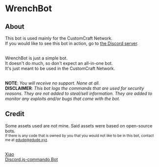 # WrenchBot
## About
This bot is used mainly for the CustomCraft Network.<br/>
If you would like to see this bot in action, go to [the Discord server](https://discord.gg/sAxRWVb).<br/><br/>

WrenchBot is just a simple bot.<br/>
It doesn't do much, so don't expect an all-in-one bot.<br/>
It's just meant to be used in the CustomCraft Network.<br/><br/>

**NOTE**: _You will receive no support. None at all._<br/>
**DISCLAIMER**: _This bot logs the commands that are used for security reasons. They are not added to steal/sell information. They are added to monitor any exploits and/or bugs that come with the bot._<br/>

## Credit
Some assets used are not mine. Said assets were based on open-source bots.<br/>
<sub>If there is any code that is owned by you that you would not like to be in this bot, contact me at edude@edude.xyz.</sub><br/><br/>

[Xiao](https://github.com/dragonfire535/xiao)<br/>
[Discord.js-commando Bot](https://github.com/WeebDev/Commando)
